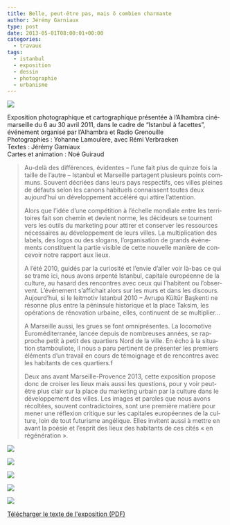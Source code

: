 ```yaml
---
title: Belle, peut-être pas, mais ô combien charmante
author: Jérémy Garniaux
type: post
date: 2013-05-01T08:00:01+00:00
categories:
  - travaux
tags:
  - istanbul
  - exposition
  - dessin
  - photographie
  - urbanisme
---
```


![](albums/carnet/travaux/DSC_8377_small.jpg)

Expo­si­tion pho­tographique et car­tographique présen­tée à l’Al­ham­bra ciné­mar­seille du 6 au 30 avril 2011, dans le cadre de “Istan­bul à facettes”, événe­ment organ­isé par l’Al­ham­bra et Radio Grenouille  
Pho­togra­phies : Yohanne Lam­oulère, avec Rémi Ver­braeken  
Textes : Jérémy Gar­ni­aux  
Cartes et ani­ma­tion : Noé Guiraud

> Au-delà des dif­férences, évi­dentes – l’une fait plus de quinze fois la taille de l’autre – Istan­bul et Mar­seille parta­gent plusieurs points com­muns. Sou­vent décriées dans leurs pays respec­tifs, ces villes pleines de défauts selon les canons habituels con­nais­sent toutes deux aujour­d’hui un développe­ment accéléré qui attire l’at­ten­tion.
> 
> Alors que l’idée d’une com­péti­tion à l’échelle mon­di­ale entre les ter­ri­toires fait son chemin et devient norme, les décideurs se tour­nent vers les out­ils du mar­ket­ing pour attir­er et con­serv­er les ressources néces­saires au développe­ment de leurs villes. La mul­ti­pli­ca­tion des labels, des logos ou des slo­gans, l’or­gan­i­sa­tion de grands événe­ments con­stituent la par­tie vis­i­ble de cette nou­velle manière de con­cevoir notre rap­port aux lieux.
> 
> A l’été 2010, guidés par la curiosité et l’en­vie d’aller voir là-bas ce qui se trame ici, nous avons arpen­té Istan­bul, cap­i­tale européenne de la cul­ture, au hasard des ren­con­tres avec ceux qui l’habitent ou l’ob­ser­vent. L’événe­ment s’af­fichait alors sur les murs et dans les dis­cours. Aujour­d’hui, si le leit­mo­tiv Istan­bul 2010 – Avru­pa Kültür Başken­ti ne résonne plus entre la pénin­sule his­torique et la place Tak­sim, les opéra­tions de réno­va­tion urbaine, elles, con­tin­u­ent de se mul­ti­pli­er…
> 
> A Mar­seille aus­si, les grues se font omniprésentes. La loco­mo­tive Euroméditer­ranée, lancée depuis de nom­breuses années, se rap­proche petit à petit des quartiers Nord de la ville. En écho à la sit­u­a­tion stam­bouliote, il nous a paru per­ti­nent de présen­ter les pre­miers élé­ments d’un tra­vail en cours de témoignage et de ren­con­tres avec les habi­tants de ces quartiers.f
> 
> Deux ans avant Mar­seille-Provence 2013, cette expo­si­tion pro­pose donc de crois­er les lieux mais aus­si les ques­tions, pour y voir peut-être plus clair sur la place du mar­ket­ing urbain par la cul­ture dans le développe­ment des villes. Les images et paroles que nous avons récoltées, sou­vent con­tra­dic­toires, sont une pre­mière matière pour men­er une réflex­ion cri­tique sur les cap­i­tales européennes de la cul­ture, loin de tout futur­isme angélique. Elles invi­tent aus­si à met­tre en avant la poésie et l’e­sprit des lieux des habi­tants de ces cités « en régénération ».


![](albums/carnet/travaux/DSC_8388_small.jpg)

![](albums/carnet/travaux/DSC_8380_small.jpg)

![](albums/carnet/travaux/DSC_8395_small.jpg)

![](albums/carnet/travaux/DSC_8385_small.jpg)

![](albums/carnet/travaux/DSC_8386_small.jpg)

[Télécharger le texte de l'exposition (PDF)](Alhambra_textes.zip)